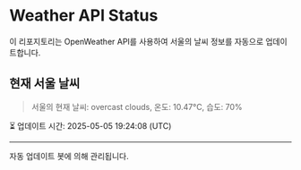 
# Weather API Status

이 리포지토리는 OpenWeather API를 사용하여 서울의 날씨 정보를 자동으로 업데이트합니다.

## 현재 서울 날씨
> 서울의 현재 날씨: overcast clouds, 온도: 10.47°C, 습도: 70%

⏳ 업데이트 시간: 2025-05-05 19:24:08 (UTC)

---
자동 업데이트 봇에 의해 관리됩니다.
